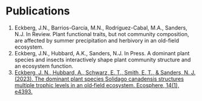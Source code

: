 # Publications

1. Eckberg, J.N., Barrios-García, M.N., Rodríguez-Cabal, M.A., Sanders, N.J. In Review. Plant functional traits, but not community composition, are affected by summer precipitation and herbivory in an old-field ecosystem.
2. Eckberg, J.N., Hubbard, A.K., Sanders, N.J. In Press. A dominant plant species and insects interactively shape plant community structure and an ecosystem function.
3. [Eckberg, J. N., Hubbard, A., Schwarz, E. T., Smith, E. T., & Sanders, N. J. (2023). The dominant plant species Solidago canadensis structures multiple trophic levels in an old‐field ecosystem. Ecosphere, 14(1), e4393.](solidago.pdf)

